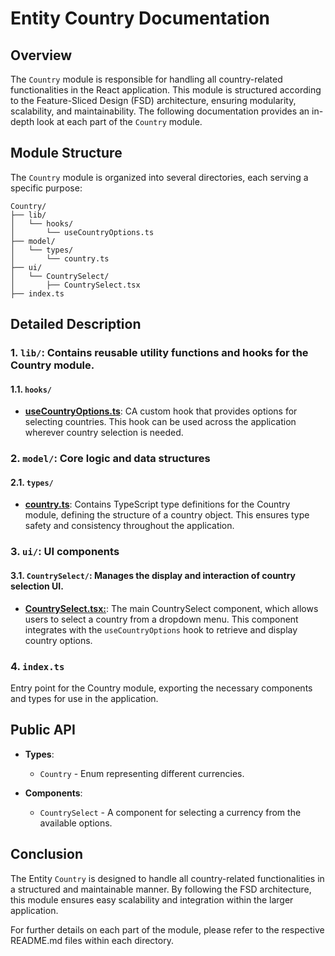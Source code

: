 # Entity Country Documentation

## Overview
The `Country` module is responsible for handling all country-related functionalities in the React application. This module is structured according to the Feature-Sliced Design (FSD) architecture, ensuring modularity, scalability, and maintainability. The following documentation provides an in-depth look at each part of the `Country` module.

## Module Structure
The `Country` module is organized into several directories, each serving a specific purpose:
```text
Country/
├── lib/
│   └── hooks/
│       └── useCountryOptions.ts
├── model/
│   └── types/
│       └── country.ts
├── ui/
│   └── CountrySelect/
│       ├── CountrySelect.tsx
├── index.ts
```

## Detailed Description

### 1. `lib/`: Contains reusable utility functions and hooks for the Country module.

#### 1.1. `hooks/`
- [**useCountryOptions.ts**](./lib/hooks/useCountryOptions.ts): CA custom hook that provides options for selecting countries. This hook can be used across the application wherever country selection is needed.

### 2. `model/`: Core logic and data structures

#### 2.1. `types/`
- [**country.ts**](./model/types/country.ts): Contains TypeScript type definitions for the Country module, defining the structure of a country object. This ensures type safety and consistency throughout the application.

### 3. `ui/`: UI components

#### 3.1. `CountrySelect/`:  Manages the display and interaction of country selection UI.
- [**CountrySelect.tsx:**](./ui/CountrySelect/README.md): The main CountrySelect component, which allows users to select a country from a dropdown menu. This component integrates with the `useCountryOptions` hook to retrieve and display country options.

### 4. `index.ts`

Entry point for the Country module, exporting the necessary components and types for use in the application.

## Public API

- **Types**:
    - `Country` - Enum representing different currencies.

- **Components**:
    - `CountrySelect` - A component for selecting a currency from the available options.


## Conclusion
The Entity `Country` is designed to handle all country-related functionalities in a structured and maintainable manner. By following the FSD architecture, this module ensures easy scalability and integration within the larger application.

For further details on each part of the module, please refer to the respective README.md files within each directory.

